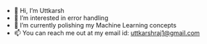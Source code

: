 - 👋 Hi, I’m Uttkarsh
- 👀 I’m interested in error handling
- 🌱 I’m currently polishing my Machine Learning concepts
- 📫 You can reach me out at my email id: uttkarshraj1@gmail.com

